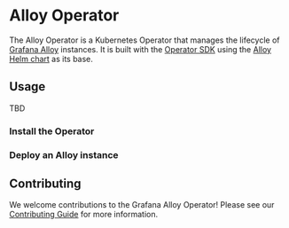 # Alloy Operator

The Alloy Operator is a Kubernetes Operator that manages the lifecycle of [Grafana Alloy](https://grafana.com/docs/alloy/latest/)
instances. It is built with the [Operator SDK](https://sdk.operatorframework.io/) using the [Alloy Helm chart](https://github.com/grafana/alloy/tree/main/operations/helm/charts/alloy)
as its base.

## Usage

TBD

### Install the Operator

### Deploy an Alloy instance

## Contributing

We welcome contributions to the Grafana Alloy Operator! Please see our [Contributing Guide](./CONTRIBUTING.md) for more information.
